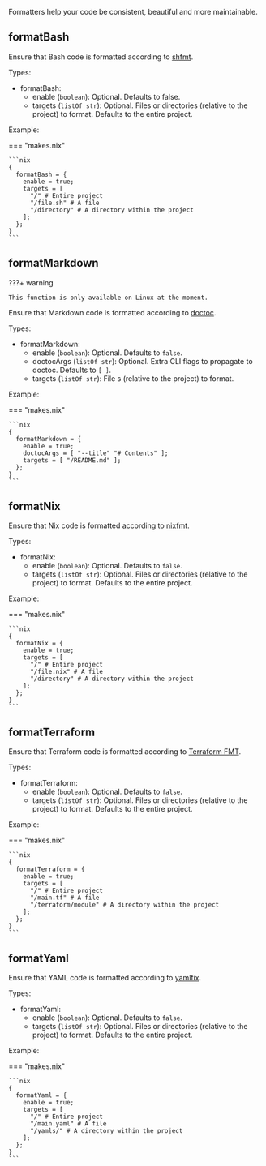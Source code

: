 Formatters help your code be consistent, beautiful and more maintainable.

## formatBash

Ensure that Bash code is formatted
according to [shfmt](https://github.com/mvdan/sh).

Types:

- formatBash:
    - enable (`boolean`): Optional.
        Defaults to false.
    - targets (`listOf str`): Optional.
        Files or directories (relative to the project) to format.
        Defaults to the entire project.

Example:

=== "makes.nix"

    ```nix
    {
      formatBash = {
        enable = true;
        targets = [
          "/" # Entire project
          "/file.sh" # A file
          "/directory" # A directory within the project
        ];
      };
    }
    ```

## formatMarkdown

???+ warning

    This function is only available on Linux at the moment.

Ensure that Markdown code is formatted
according to [doctoc](https://github.com/thlorenz/doctoc).

Types:

- formatMarkdown:
    - enable (`boolean`): Optional.
        Defaults to `false`.
    - doctocArgs (`listOf str`): Optional.
        Extra CLI flags to propagate to doctoc.
        Defaults to `[ ]`.
    - targets (`listOf str`):
        File  s (relative to the project) to format.

Example:

=== "makes.nix"

    ```nix
    {
      formatMarkdown = {
        enable = true;
        doctocArgs = [ "--title" "# Contents" ];
        targets = [ "/README.md" ];
      };
    }
    ```

## formatNix

Ensure that Nix code is formatted
according to [nixfmt](https://github.com/NixOS/nixfmt).

Types:

- formatNix:
    - enable (`boolean`): Optional.
        Defaults to `false`.
    - targets (`listOf str`): Optional.
        Files or directories (relative to the project) to format.
        Defaults to the entire project.

Example:

=== "makes.nix"

    ```nix
    {
      formatNix = {
        enable = true;
        targets = [
          "/" # Entire project
          "/file.nix" # A file
          "/directory" # A directory within the project
        ];
      };
    }
    ```

## formatTerraform

Ensure that Terraform code is formatted
according to [Terraform FMT](https://www.terraform.io/docs/cli/commands/fmt.html).

Types:

- formatTerraform:
    - enable (`boolean`): Optional.
        Defaults to `false`.
    - targets (`listOf str`): Optional.
        Files or directories (relative to the project) to format.
        Defaults to the entire project.

Example:

=== "makes.nix"

    ```nix
    {
      formatTerraform = {
        enable = true;
        targets = [
          "/" # Entire project
          "/main.tf" # A file
          "/terraform/module" # A directory within the project
        ];
      };
    }
    ```

## formatYaml

Ensure that YAML code
is formatted according to [yamlfix](https://github.com/lyz-code/yamlfix).

Types:

- formatYaml:
    - enable (`boolean`): Optional.
        Defaults to `false`.
    - targets (`listOf str`): Optional.
        Files or directories (relative to the project) to format.
        Defaults to the entire project.

Example:

=== "makes.nix"

    ```nix
    {
      formatYaml = {
        enable = true;
        targets = [
          "/" # Entire project
          "/main.yaml" # A file
          "/yamls/" # A directory within the project
        ];
      };
    }
    ```
